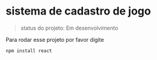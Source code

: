 <h1>sistema de cadastro de jogo</h1>

>status do projeto: Em desenvolvimento 

Para rodar esse projeto por favor digite

```
npm install react
```
